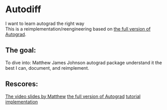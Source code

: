 # Autodiff
I want to learn autograd the right way<br>
This is a reimplementation/reengineering based on [the full version of
Autograd](https://github.com/hips/autograd).

## The goal:
To dive into: Matthew James Johnson autograd package understand it the best I can, document, and reimplement.

## Rescores:
[The video slides by Matthew](http://videolectures.net/deeplearning2017_johnson_automatic_differentiation/)
[the full version of Autograd](https://github.com/hips/autograd)
[tutorial implementation ](https://github.com/mattjj/autodidact)
